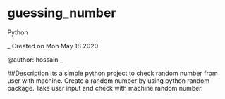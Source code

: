 # guessing_number
Python

_
Created on Mon May 18 2020

@author: hossain
_

##Description
Its a simple python project to check random number from user with machine. Create a random number by using python random package. Take user input and check with machine random number. 

